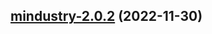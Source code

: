 

## [mindustry-2.0.2](https://github.com/truecharts/charts/compare/mindustry-2.0.1...mindustry-2.0.2) (2022-11-30)

